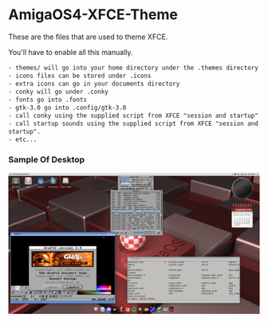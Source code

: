 # AmigaOS4-XFCE-Theme

These are the files that are used to theme XFCE.

You'll have to enable all this manually.

    - themes/ will go into your home directory under the .themes directory
    - icons files can be stored under .icons 
    - extra icons can go in your documents directory
    - conky will go under .conky
    - fonts go into .fonts
    - gtk-3.0 go into .config/gtk-3.0
    - call conky using the supplied script from XFCE "session and startup" 
    - call startup sounds using the supplied script from XFCE "session and startup". 
    - etc...

### Sample Of Desktop

![Alt text](sample.png)
